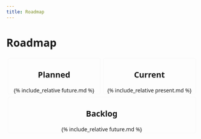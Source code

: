 ```yaml
---
title: Roadmap
---
```


# Roadmap

<html>
  <head>
  <style>
  .parent {
    display: flex;
    flex-wrap: wrap;
  }
  .child {
    flex: 0 1 200px;
    flex: 1 1 200px;
    border: 1px solid;
    border-radius: 5px;
    border-color: #f8f8f8;
    text-align: center;
    margin: .25em;
    }
    
  .content {
    text-align: left;
    margin: 3em;
  } 
  body {
    font-family: system-ui, serif;
  }
  </style>
  </head>
  <body>
  <div class="parent">
    <div class="child" style="">
      <h2>Planned</h2>
      <div class="content">
	{% include_relative future.md %}
      </div>
    </div>
        <div class="child" style="">
      <h2>Current</h2>
      <div class="content">
	{% include_relative present.md %}
      <br>
      </div>
    </div>
    <div class="child" style="">
      <h2>Backlog</h2>
      <div class="content">
 	{% include_relative future.md %}
      <br>
      </div>
    </div>
  </div>
  </body>
</html>

